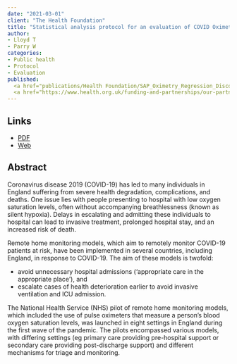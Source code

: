 ```yaml
---
date: "2021-03-01"
client: "The Health Foundation"
title: "Statistical analysis protocol for an evaluation of COVID Oximetry @home using a Regression Discontinuity Design"
author:
- Lloyd T
- Parry W
categories:
- Public health
- Protocol
- Evaluation
published:
  <a href="publications/Health Foundation/SAP_Oximetry_Regression_Discontinuity_Design.pdf" target="_blank">PDF</a></br>
  <a href="https://www.health.org.uk/funding-and-partnerships/our-partnerships/improvement-analytics-unit/iau-statistical-analytical-protocols" target="_blank">Web</a>
---
```


## Links

* <a href="publications/Health Foundation/SAP_Oximetry_Regression_Discontinuity_Design.pdf" target="_blank">PDF</a></br>
* <a href="https://www.health.org.uk/funding-and-partnerships/our-partnerships/improvement-analytics-unit/iau-statistical-analytical-protocols" target="_blank">Web</a>


## Abstract

Coronavirus disease 2019 (COVID-19) has led to many individuals in England suffering from severe health degradation, complications, and deaths. One issue lies with people presenting to hospital with low oxygen saturation levels, often without accompanying breathlessness (known as silent hypoxia). Delays in escalating and admitting these individuals to hospital can lead to invasive treatment, prolonged hospital stay, and an increased risk of death.

Remote home monitoring models, which aim to remotely monitor COVID-19 patients at risk, have been implemented in several countries, including England, in response to COVID-19. The aim of these models is twofold:

* avoid unnecessary hospital admissions (‘appropriate care in the appropriate place’), and
* escalate cases of health deterioration earlier to avoid invasive ventilation and ICU admission.

The National Health Service (NHS) pilot of remote home monitoring models, which included the use of pulse oximeters that measure a person’s blood oxygen saturation levels, was launched in eight settings in England during the first wave of the pandemic. The pilots encompassed various models, with differing settings (eg primary care providing pre-hospital support or secondary care providing post-discharge support) and different mechanisms for triage and monitoring.